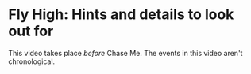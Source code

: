 # Fly High: Hints and details to look out for

This video takes place *before* Chase Me.  The events in this video aren't chronological.
